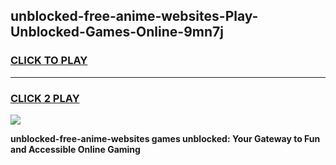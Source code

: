 
## unblocked-free-anime-websites-Play-Unblocked-Games-Online-9mn7j
<h3>
<a href="https://premium76.site?title=unblocked-free-anime-websites&ref=25A">CLICK TO PLAY</a></h3>
<hr>

<h3>
<a href="https://premium76.site?title=unblocked-free-anime-websites&ref=25A">CLICK 2 PLAY</a>
  
</h3>

<a href="https://premium76.site?title=unblocked-free-anime-websites&ref=25A"><img src="https://clearcache.store/games.png"></a>


**unblocked-free-anime-websites games unblocked: Your Gateway to Fun and Accessible Online Gaming**
